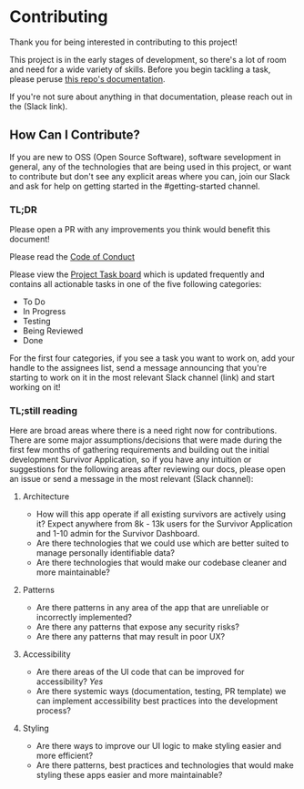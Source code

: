 # Contributing

Thank you for being interested in contributing to this project!

This project is in the early stages of development, so there's a lot of room and need for a wide variety of skills.
Before you begin tackling a task, please peruse <a href="./README.md">this repo's documentation</a>.

If you're not sure about anything in that documentation, please reach out in the (Slack link).

## How Can I Contribute?

If you are new to OSS (Open Source Software), software sevelopment in general, any of the technologies that are being used in this project, or want to contribute but don't see any explicit areas where you can, join our Slack and ask for help on getting started in the #getting-started channel.

### TL;DR

Please open a PR with any improvements you think would benefit this document!

Please read the <a href="../CODE_OF_CONDUCT.md">Code of Conduct</a>

Please view the <a href="https://github.com/vishalbakshi/CallForCode/projects/1">Project Task board</a> which is updated frequently and contains all actionable tasks in one of the five following categories:

- To Do
- In Progress
- Testing
- Being Reviewed
- Done

For the first four categories, if you see a task you want to work on, add your handle to the assignees list, send a message announcing that you're starting to work on it in the most relevant Slack channel (link) and start working on it!

### TL;still reading

Here are broad areas where there is a need right now for contributions. There are some major assumptions/decisions that were made during the first few months of gathering requirements and building out the initial development Survivor Application, so if you have any intuition or suggestions for the following areas after reviewing our docs, please open an issue or send a message in the most relevant (Slack channel):

1. Architecture
     - How will this app operate if all existing survivors are actively using it? Expect anywhere from 8k - 13k users for the Survivor Application and 1-10 admin for the Survivor Dashboard.
     - Are there technologies that we could use which are better suited to manage personally identifiable data?
     - Are there technologies that would make our codebase cleaner and more maintainable?
     
2. Patterns
   - Are there patterns in any area of the app that are unreliable or incorrectly implemented?
   - Are there any patterns that expose any security risks? 
   - Are there any patterns that may result in poor UX?
   
3. Accessibility
   - Are there areas of the UI code that can be improved for accessibility? _Yes_
   - Are there systemic ways (documentation, testing, PR template) we can implement accessibility best practices into the development process?
   
4. Styling
   - Are there ways to improve our UI logic to make styling easier and more efficient?
   - Are there patterns, best practices and technologies that would make styling these apps easier and more maintainable?
